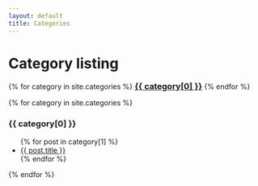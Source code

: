 ```yaml
---
layout: default
title: Categories
---
```


<!-- Begin code @ categories/index.md -->

# Category listing

<div class="catcloud">
{% for category in site.categories %}
  <a href="#{{ category[0] }}"><h3 style="display:inline;">{{ category[0] }}</h3></a>
{% endfor %}
</div>

<p></p>

<div class="container">
{% for category in site.categories %}
  <a name="{{ category[0] }}"><h3>{{ category[0] }}</h3></a>
  <ul>
    {% for post in category[1] %}
      <li><a href="{{ post.url| relative_url }}">{{ post.title }}</a></li>
    {% endfor %}
  </ul>
{% endfor %}
<div>

<!-- End code @ categories/index.md -->
